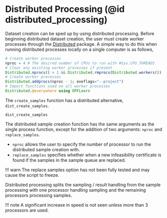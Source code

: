 # Distributed Processing (@id distributed_processing)

Dataset creation can be sped up by using distributed processing. 
Before beginning distributed dataset creation, the user must create worker processes through the [Distributed](https://docs.julialang.org/en/v1/stdlib/Distributed/) package. 
A simple way to do this when running distributed processes locally on a single computer is as follows, 

```julia
# Create worker processes
nproc = 4 # The desired number of CPUs to run with #Sys.CPU_THREADS
# Clear any existing worker processes if present
Distributed.nprocs() > 1 && Distributed.rmprocs(Distributed.workers())
# Create worker processes
Distributed.addprocs(nproc - 1; exeflags="--project")
# Import functions used on all worker processes
Distributed.@everywhere using OPFLearn
```

The `create_samples` function has a distributed alternative, `dist_create_samples`.

```@docs
dist_create_samples
```

The distributed sample creation function has the same arguments as the single process function, except for the addition of two arguments: `nproc` and `replace_samples`.
- `nproc` allows the user to specify the number of processor to run the distributed sample creation with.
- `replace_samples` specifies whether when a new infeasibility certificate is found if the samples in the sample queue are replaced.

!!! warn
	The replace samples option has not been fully tested and may cause the script to freeze.

Distributed processing splits the sampling / result handling from the sample processing with one processor handling sampling and the remaining processors processing samples.

!!! note
	A significant increase in speed is not seen unless more than 3 processors are used.